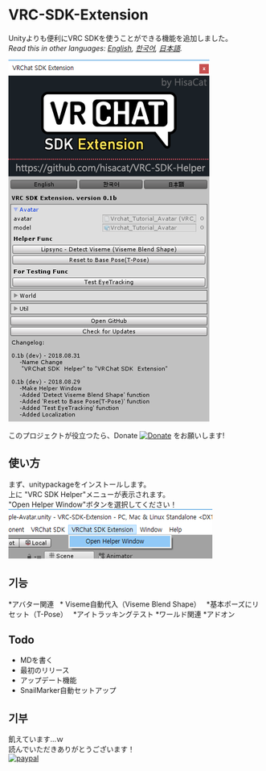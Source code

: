 # VRC-SDK-Extension

Unityよりも便利にVRC SDKを使うことができる機能を追加しました。<br>
*Read this in other languages: [English](README.md), [한국어](README.ko.md), [日本語](README.ja.md).*

![](Media/VRCSDKExt_WindowPreview.png)

このプロジェクトが役立つたら、Donate [![Donate](https://img.shields.io/badge/Donate-PayPal-green.svg)](https://www.paypal.com/cgi-bin/webscr?cmd=_s-xclick&hosted_button_id=VY9PA73VKC4ZS) をお願いします!

## 使い方
まず、unitypackageをインストールします。<br>
上に "VRC SDK Helper"メニューが表示されます。<br>
"Open Helper Window"ボタンを選択してください！<br>
![](Media/VRCSDKExt_MenuItem.png)

## 기능
*アバター関連
  * Viseme自動代入（Viseme Blend Shape）
  *基本ポーズにリセット（T-Pose）
  *アイトラッキングテスト
*ワールド関連
*アドオン

## Todo
* MDを書く
* 最初のリリース
* アップデート機能
* SnailMarker自動セットアップ

## 기부
飢えています...ｗ<br>
読んでいただきありがとうございます！<br>
[![paypal](https://www.paypalobjects.com/en_US/i/btn/btn_donateCC_LG.gif)](https://www.paypal.com/cgi-bin/webscr?cmd=_s-xclick&hosted_button_id=VY9PA73VKC4ZS)